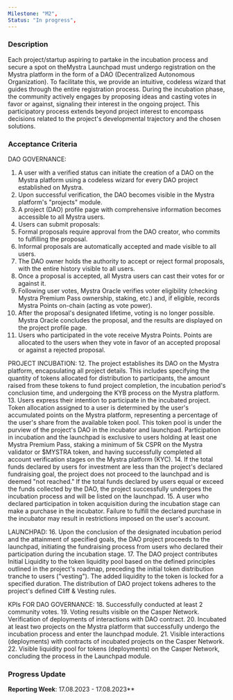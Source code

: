 ```yaml
---
Milestone: "M2",
Status: "In progress",
---
```


<!--lang:en--> 
### Description

Each project/startup aspiring to partake in the incubation process and secure a spot on theMystra Launchpad must undergo registration on the Mystra platform in the form of a DAO (Decentralized Autonomous Organization). To facilitate this, we provide an intuitive, codeless wizard that guides through the entire registration process. During the incubation phase, the community actively engages by proposing ideas and casting votes in favor or against, signaling their interest in the ongoing project. This participatory process extends beyond project interest to encompass decisions related to the project's developmental trajectory and the chosen solutions.


### Acceptance Criteria

DAO GOVERNANCE:
1. A user with a verified status can initiate the creation of a DAO on the Mystra platform using a codeless wizard for every DAO project established on Mystra.
2. Upon successful verification, the DAO becomes visible in the Mystra platform's "projects" module.
3. A project (DAO) profile page with comprehensive information becomes accessible to all Mystra users.
4. Users can submit proposals:
5. Formal proposals require approval from the DAO creator, who commits to fulfilling the proposal.
6. Informal proposals are automatically accepted and made visible to all users.
7. The DAO owner holds the authority to accept or reject formal proposals, with the entire history visible to all users.
8. Once a proposal is accepted, all Mystra users can cast their votes for or against it.
9. Following user votes, Mystra Oracle verifies voter eligibility (checking Mystra Premium Pass ownership, staking, etc.) and, if eligible, records Mystra Points on-chain (acting as vote power).
10. After the proposal's designated lifetime, voting is no longer possible. Mystra Oracle concludes the proposal, and the results are displayed on the project profile page.
11. Users who participated in the vote receive Mystra Points. Points are allocated to the users when they vote in favor of an accepted proposal or against a rejected proposal.

PROJECT INCUBATION:
12. The project establishes its DAO on the Mystra platform, encapsulating all project details. This includes specifying the quantity of tokens allocated for distribution to participants, the amount raised from these tokens to fund project completion, the incubation period's conclusion time, and undergoing the KYB process on the
Mystra platform.
13. Users express their intention to participate in the incubated project. Token
allocation assigned to a user is determined by the user's accumulated points on
the Mystra platform, representing a percentage of the user's share from the
available token pool. This token pool is under the purview of the project's DAO in the incubator and launchpad. Participation in incubation and the launchpad is
exclusive to users holding at least one Mystra Premium Pass, staking a minimum
of 5k CSPR on the Mystra validator or $MYSTRA token, and having successfully
completed all account verification stages on the Mystra platform (KYC).
14. If the total funds declared by users for investment are less than the project's declared fundraising goal, the project does not proceed to the launchpad and is deemed "not reached." If the total funds declared by users equal or exceed the funds collected by the DAO, the project successfully undergoes the incubation process and will be listed on the launchpad.
15. A user who declared participation in token acquisition during the incubation stage can make a purchase in the incubator. Failure to fulfill the declared purchase in the incubator may result in restrictions imposed on the user's account.

LAUNCHPAD:
16. Upon the conclusion of the designated incubation period and the attainment of specified goals, the DAO project proceeds to the launchpad, initiating the
fundraising process from users who declared their participation during the
incubation stage.
17. The DAO project contributes Initial Liquidity to the token liquidity pool based on the defined principles outlined in the project's roadmap, preceding the initial token distribution tranche to users ("vesting"). The added liquidity to the token is locked for a specified duration. The distribution of DAO project tokens adheres to the project's defined Cliff & Vesting rules.

KPIs FOR DAO GOVERNANCE:
18. Successfully conducted at least 2 community votes.
19. Voting results visible on the Casper Network. Verification of deployments of
interactions with DAO contract.
20. Incubated at least two projects on the Mystra platform that successfully undergo the incubation process and enter the launchpad module.
21. Visible interactions (deployments) with contracts of incubated projects on the Casper Network.
22. Visible liquidity pool for tokens (deployments) on the Casper Network, concluding the process in the Launchpad module.

### Progress Update

**Reporting Week**: 17.08.2023 - 17.08.2023**